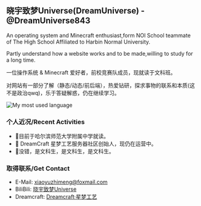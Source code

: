 ## 晓宇致梦Universe(DreamUniverse) - @DreamUniverse843

An operating system and Minecraft enthusiast,form NOI School teammate of The High School Affiliated to Harbin Normal University.

Partly understand how a website works and to be made,willing to study for a long time.

一位操作系统 & Minecraft 爱好者，前校竞赛队成员，现就读于文科班。

对网站有一部分了解（静态/动态/前后端），热爱钻研，探求事物的联系和本质(这不是政治qwq)，乐于答疑解惑，仍在继续学习。

![My most used language](https://github-readme-stats.vercel.app/api/top-langs/?username=DreamUniverse843&layout=compact)

### 个人近况/Recent Activities

- 🔭目前于哈尔滨师范大学附属中学就读。
- 🌱 DreamCraft 星梦工艺服务器社区创始人，现仍在运营中。
- 🤔没错，是文科生，是文科生，是文科生。

### 取得联系/Get Contact

- E-Mail: [xiaoyuzhimeng@foxmail.com](mailto:xiaoyuzhimeng@foxmail.com)
- BiliBili: [晓宇致梦Universe](https://space.bilibili.com/456499155)
- Dreamcraft: [Dreamcraft·星梦工艺](https://www.dreamcraft.com.cn)


<!--
**DreamUniverse843/DreamUniverse843** is a ✨ _special_ ✨ repository because its `README.md` (this file) appears on your GitHub profile.

Here are some ideas to get you started:

- 🔭 I’m currently working on ...
- 🌱 I’m currently learning ...
- 👯 I’m looking to collaborate on ...
- 🤔 I’m looking for help with ...
- 💬 Ask me about ...
- 📫 How to reach me: ...
- 😄 Pronouns: ...
- ⚡ Fun fact: ...
-->

